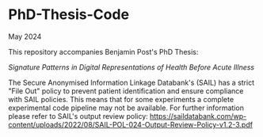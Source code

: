 # PhD-Thesis-Code

May 2024

This repository accompanies Benjamin Post's PhD Thesis:

*Signature Patterns in Digital Representations of Health Before Acute Illness*

The Secure Anonymised Information Linkage Databank's (SAIL) has a strict "File Out" policy to prevent patient identification and ensure compliance with SAIL policies. This means that for some experiments a complete experimental code pipeline may not be available. For further information please refer to SAIL's output review policy: https://saildatabank.com/wp-content/uploads/2022/08/SAIL-POL-024-Output-Review-Policy-v1.2-3.pdf
